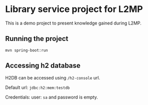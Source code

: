 # Library service project for L2MP

This is a demo project to present knowledge gained during L2MP.


## Running the project

    mvn spring-boot:run

## Accessing h2 database

H2DB can be accessed using `/h2-console` url.

Default url: `jdbc:h2:mem:testdb` 

Credentials: user: `sa` and password is empty.

